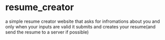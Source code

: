 # resume_creator
a simple resume creator website that asks for infromations about you and only when your inputs are valid it submits and creates your resume(and send the resume to a server if possible)
